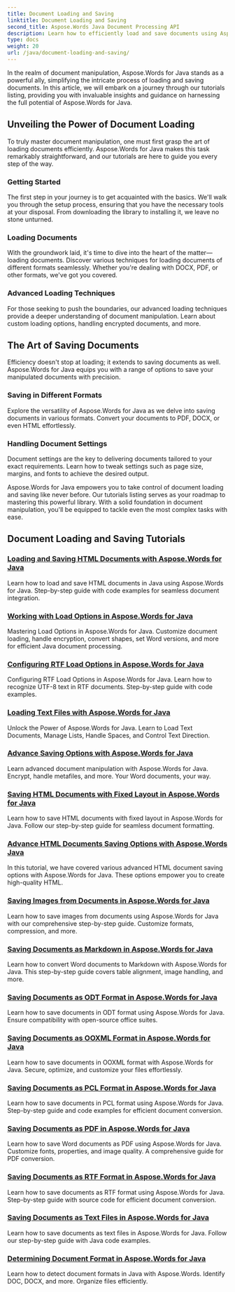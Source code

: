 ```yaml
---
title: Document Loading and Saving
linktitle: Document Loading and Saving
second_title: Aspose.Words Java Document Processing API
description: Learn how to efficiently load and save documents using Aspose.Words for Java in our comprehensive tutorials listing. Master document manipulation with ease.
type: docs
weight: 20
url: /java/document-loading-and-saving/
---
```



In the realm of document manipulation, Aspose.Words for Java stands as a powerful ally, simplifying the intricate process of loading and saving documents. In this article, we will embark on a journey through our tutorials listing, providing you with invaluable insights and guidance on harnessing the full potential of Aspose.Words for Java.

## Unveiling the Power of Document Loading

To truly master document manipulation, one must first grasp the art of loading documents efficiently. Aspose.Words for Java makes this task remarkably straightforward, and our tutorials are here to guide you every step of the way.

### Getting Started

The first step in your journey is to get acquainted with the basics. We'll walk you through the setup process, ensuring that you have the necessary tools at your disposal. From downloading the library to installing it, we leave no stone unturned.

### Loading Documents

With the groundwork laid, it's time to dive into the heart of the matter—loading documents. Discover various techniques for loading documents of different formats seamlessly. Whether you're dealing with DOCX, PDF, or other formats, we've got you covered.

### Advanced Loading Techniques

For those seeking to push the boundaries, our advanced loading techniques provide a deeper understanding of document manipulation. Learn about custom loading options, handling encrypted documents, and more.

## The Art of Saving Documents

Efficiency doesn't stop at loading; it extends to saving documents as well. Aspose.Words for Java equips you with a range of options to save your manipulated documents with precision.

### Saving in Different Formats

Explore the versatility of Aspose.Words for Java as we delve into saving documents in various formats. Convert your documents to PDF, DOCX, or even HTML effortlessly.

### Handling Document Settings

Document settings are the key to delivering documents tailored to your exact requirements. Learn how to tweak settings such as page size, margins, and fonts to achieve the desired output.

Aspose.Words for Java empowers you to take control of document loading and saving like never before. Our tutorials listing serves as your roadmap to mastering this powerful library. With a solid foundation in document manipulation, you'll be equipped to tackle even the most complex tasks with ease.

## Document Loading and Saving Tutorials
### [Loading and Saving HTML Documents with Aspose.Words for Java](./loading-and-saving-html-documents/)
Learn how to load and save HTML documents in Java using Aspose.Words for Java. Step-by-step guide with code examples for seamless document integration.
### [Working with Load Options in Aspose.Words for Java](./using-load-options/)
Mastering Load Options in Aspose.Words for Java. Customize document loading, handle encryption, convert shapes, set Word versions, and more for efficient Java document processing.
### [Configuring RTF Load Options in Aspose.Words for Java](./configuring-rtf-load-options/)
Configuring RTF Load Options in Aspose.Words for Java. Learn how to recognize UTF-8 text in RTF documents. Step-by-step guide with code examples.
### [Loading Text Files with Aspose.Words for Java](./loading-text-files/)
Unlock the Power of Aspose.Words for Java. Learn to Load Text Documents, Manage Lists, Handle Spaces, and Control Text Direction.
### [Advance Saving Options with Aspose.Words for Java](./advance-saving-options/)
Learn advanced document manipulation with Aspose.Words for Java. Encrypt, handle metafiles, and more. Your Word documents, your way.
### [Saving HTML Documents with Fixed Layout in Aspose.Words for Java](./saving-html-documents-with-fixed-layout/)
Learn how to save HTML documents with fixed layout in Aspose.Words for Java. Follow our step-by-step guide for seamless document formatting.
### [Advance HTML Documents Saving Options with Aspose.Words Java](./advance-html-documents-saving-options/)
In this tutorial, we have covered various advanced HTML document saving options with Aspose.Words for Java. These options empower you to create high-quality HTML.
### [Saving Images from Documents in Aspose.Words for Java](./saving-images-from-documents/)
Learn how to save images from documents using Aspose.Words for Java with our comprehensive step-by-step guide. Customize formats, compression, and more.
### [Saving Documents as Markdown in Aspose.Words for Java](./saving-documents-as-markdown/)
Learn how to convert Word documents to Markdown with Aspose.Words for Java. This step-by-step guide covers table alignment, image handling, and more.
### [Saving Documents as ODT Format in Aspose.Words for Java](./saving-documents-as-odt-format/)
Learn how to save documents in ODT format using Aspose.Words for Java. Ensure compatibility with open-source office suites. 
### [Saving Documents as OOXML Format in Aspose.Words for Java](./saving-documents-as-ooxml-format/)
Learn how to save documents in OOXML format with Aspose.Words for Java. Secure, optimize, and customize your files effortlessly. 
### [Saving Documents as PCL Format in Aspose.Words for Java](./saving-documents-as-pcl-format/)
Learn how to save documents in PCL format using Aspose.Words for Java. Step-by-step guide and code examples for efficient document conversion.
### [Saving Documents as PDF in Aspose.Words for Java](./saving-documents-as-pdf/)
Learn how to save Word documents as PDF using Aspose.Words for Java. Customize fonts, properties, and image quality. A comprehensive guide for PDF conversion.
### [Saving Documents as RTF Format in Aspose.Words for Java](./saving-documents-as-rtf-format/)
Learn how to save documents as RTF format using Aspose.Words for Java. Step-by-step guide with source code for efficient document conversion.
### [Saving Documents as Text Files in Aspose.Words for Java](./saving-documents-as-text-files/)
Learn how to save documents as text files in Aspose.Words for Java. Follow our step-by-step guide with Java code examples.
### [Determining Document Format in Aspose.Words for Java](./determining-document-format/)
Learn how to detect document formats in Java with Aspose.Words. Identify DOC, DOCX, and more. Organize files efficiently.